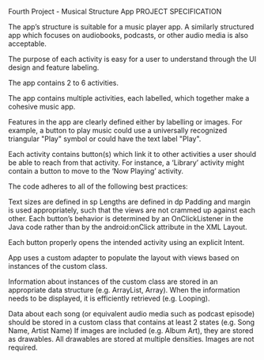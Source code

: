 Fourth Project - Musical Structure App
PROJECT SPECIFICATION

The app’s structure is suitable for a music player app. A similarly structured app which focuses on audiobooks, podcasts, or other audio media is also acceptable.

The purpose of each activity is easy for a user to understand through the UI design and feature labeling.

The app contains 2 to 6 activities.

The app contains multiple activities, each labelled, which together make a cohesive music app.

Features in the app are clearly defined either by labelling or images. For example, a button to play music could use a universally recognized triangular "Play" symbol or could have the text label "Play".

Each activity contains button(s) which link it to other activities a user should be able to reach from that activity. For instance, a ‘Library’ activity might contain a button to move to the ‘Now Playing’ activity.

The code adheres to all of the following best practices:

Text sizes are defined in sp
Lengths are defined in dp
Padding and margin is used appropriately, such that the views are not crammed up against each other.
Each button’s behavior is determined by an OnClickListener in the Java code rather than by the android:onClick attribute in the XML Layout.

Each button properly opens the intended activity using an explicit Intent.

App uses a custom adapter to populate the layout with views based on instances of the custom class.

Information about instances of the custom class are stored in an appropriate data structure (e.g. ArrayList, Array). When the information needs to be displayed, it is efficiently retrieved (e.g. Looping).

Data about each song (or equivalent audio media such as podcast episode) should be stored in a custom class that contains at least 2 states (e.g. Song Name, Artist Name) If images are included (e.g. Album Art), they are stored as drawables. All drawables are stored at multiple densities. Images are not required.
